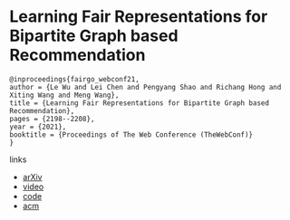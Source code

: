 # Learning Fair Representations for Bipartite Graph based Recommendation

```
@inproceedings{fairgo_webconf21,
author = {Le Wu and Lei Chen and Pengyang Shao and Richang Hong and Xiting Wang and Meng Wang},
title = {Learning Fair Representations for Bipartite Graph based Recommendation},
pages = {2198--2208},
year = {2021},
booktitle = {Proceedings of The Web Conference (TheWebConf)}
}
```

links
- [arXiv](https://arxiv.org/abs/2102.09140)
- [video](https://www.youtube.com/watch?v=yDGq1uOxHv8)
- [code](https://github.com/newlei/FairGo)
- [acm](https://dl.acm.org/doi/10.1145/3442381.3450015)
